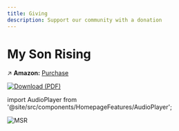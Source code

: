 ```yaml
---
title: Giving
description: Support our community with a donation
---
```


# My Son Rising

↗️ **Amazon:** [Purchase](https://a.co/d/iDwhrJR)

[![Download (PDF)](https://img.shields.io/badge/📖-Download-blue)](https://raw.githubusercontent.com/ancientpathsio/ancientpaths/main/static/docs/My_Son_Rising.pdf)

import AudioPlayer from '@site/src/components/HomepageFeatures/AudioPlayer';

<div style={{ display: "flex", alignItems: "center", justifyContent: "flex-start" }}>
  <img src="/img/msr.jpg" alt="MSR" style={{ maxWidth: "25%", height: "auto", marginRight: "20px" }} />
  <div style={{ textAlign: "left" }}>
    <AudioPlayer />
  </div>
</div>
